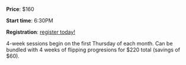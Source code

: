 **Price**: $160

**Start time**: 6:30PM

**Registration**: [register today!](https://www.seattletricking.com/tricking-foundations)

4-week sessions begin on the first Thursday of each month.  Can be bundled with 4 weeks of flipping progresions for $220 total (savings of $60).